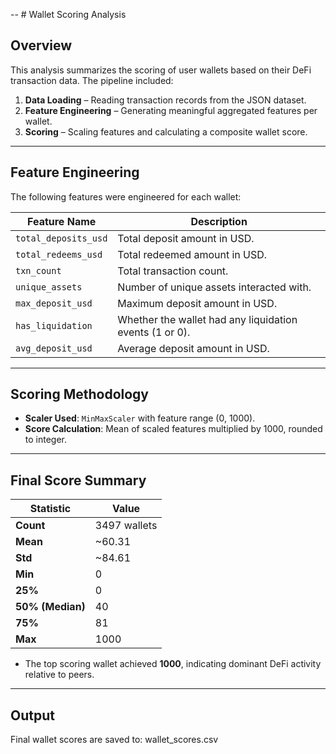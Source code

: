 -- # Wallet Scoring Analysis

## Overview

This analysis summarizes the scoring of user wallets based on their DeFi transaction data. The pipeline included:

1. **Data Loading** – Reading transaction records from the JSON dataset.
2. **Feature Engineering** – Generating meaningful aggregated features per wallet.
3. **Scoring** – Scaling features and calculating a composite wallet score.

---

## Feature Engineering

The following features were engineered for each wallet:

| Feature Name          | Description |
|------------------------|-------------|
| `total_deposits_usd`  | Total deposit amount in USD. |
| `total_redeems_usd`   | Total redeemed amount in USD. |
| `txn_count`           | Total transaction count. |
| `unique_assets`       | Number of unique assets interacted with. |
| `max_deposit_usd`     | Maximum deposit amount in USD. |
| `has_liquidation`     | Whether the wallet had any liquidation events (1 or 0). |
| `avg_deposit_usd`     | Average deposit amount in USD. |

---

## Scoring Methodology

- **Scaler Used**: `MinMaxScaler` with feature range (0, 1000).
- **Score Calculation**: Mean of scaled features multiplied by 1000, rounded to integer.

---

## Final Score Summary

| Statistic | Value |
|-----------|-------|
| **Count** | 3497 wallets |
| **Mean** | ~60.31 |
| **Std** | ~84.61 |
| **Min** | 0 |
| **25%** | 0 |
| **50% (Median)** | 40 |
| **75%** | 81 |
| **Max** | 1000 |

- The top scoring wallet achieved **1000**, indicating dominant DeFi activity relative to peers.

---

## Output

Final wallet scores are saved to: wallet_scores.csv 




